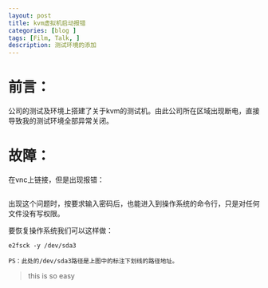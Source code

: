 ```yaml
---
layout: post
title: kvm虚拟机启动报错
categories: [blog ]
tags: [Film, Talk, ]
description: 测试环境的添加
---	   
```

	   

# 前言：

公司的测试及环境上搭建了关于kvm的测试机。由此公司所在区域出现断电，直接导致我的测试环境全部异常关闭。

# 故障：

在vnc上链接，但是出现报错：

![]()

出现这个问题时，按要求输入密码后，也能进入到操作系统的命令行，只是对任何文件没有写权限。

要恢复操作系统我们可以这样做：

	e2fsck -y /dev/sda3
	
	PS：此处的/dev/sda3路径是上图中的标注下划线的路径地址。



> this is so easy    

